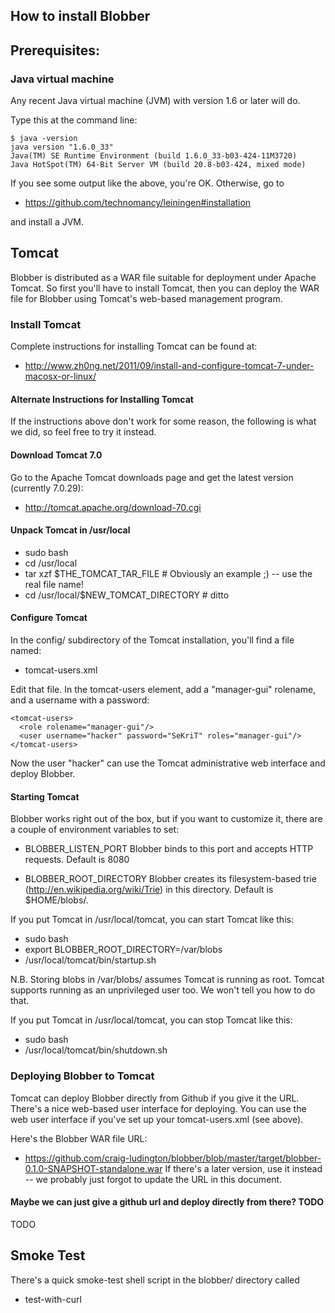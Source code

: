 
## How to install Blobber

## Prerequisites:

### Java virtual machine

Any recent Java virtual machine (JVM) with version 1.6 or later will do.

Type this at the command line:

    $ java -version
    java version "1.6.0_33"
    Java(TM) SE Runtime Environment (build 1.6.0_33-b03-424-11M3720)
    Java HotSpot(TM) 64-Bit Server VM (build 20.8-b03-424, mixed mode)

If you see some output like the above, you're OK.
Otherwise, go to 

* https://github.com/technomancy/leiningen#installation

and install a JVM.

## Tomcat

Blobber is distributed as a WAR file suitable for deployment under Apache Tomcat.
So first you'll have to install Tomcat, then you can deploy the WAR file for Blobber
using Tomcat's web-based management program.

### Install Tomcat

Complete instructions for installing Tomcat can be found at:

* http://www.zh0ng.net/2011/09/install-and-configure-tomcat-7-under-macosx-or-linux/

#### Alternate Instructions for Installing Tomcat
If the instructions above don't work for some reason, the following is what we did,
so feel free to try it instead.

#### Download Tomcat 7.0 
Go to the Apache Tomcat downloads page and get the latest version (currently 7.0.29):

* http://tomcat.apache.org/download-70.cgi

#### Unpack Tomcat in /usr/local
* sudo bash
* cd /usr/local
* tar xzf $THE_TOMCAT_TAR_FILE         # Obviously an example ;)  -- use the real file name!
* cd /usr/local/$NEW_TOMCAT_DIRECTORY  # ditto

#### Configure Tomcat
In the config/ subdirectory of the Tomcat installation, you'll find a file named:
* tomcat-users.xml

Edit that file.  In the tomcat-users element, add a "manager-gui" rolename, and a username with a password:

    <tomcat-users>
      <role rolename="manager-gui"/>
      <user username="hacker" password="SeKriT" roles="manager-gui"/>
    </tomcat-users>

Now the user "hacker" can use the Tomcat administrative web interface and deploy Blobber.

#### Starting Tomcat
Blobber works right out of the box, but if you want to customize it, there are a couple of 
environment variables to set:
* BLOBBER_LISTEN_PORT
Blobber binds to this port and accepts HTTP requests.
Default is 8080

* BLOBBER_ROOT_DIRECTORY
Blobber creates its filesystem-based trie (http://en.wikipedia.org/wiki/Trie) in this directory.
Default is $HOME/blobs/.

If you put Tomcat in /usr/local/tomcat, you can start Tomcat like this:
* sudo bash
* export BLOBBER_ROOT_DIRECTORY=/var/blobs 
* /usr/local/tomcat/bin/startup.sh

N.B. Storing blobs in /var/blobs/ assumes Tomcat is running as root.
Tomcat supports running as an unprivileged user too.  We won't tell you
how to do that.

If you put Tomcat in /usr/local/tomcat, you can stop Tomcat like this:
* sudo bash
* /usr/local/tomcat/bin/shutdown.sh

### Deploying Blobber to Tomcat

Tomcat can deploy Blobber directly from Github if you give it the URL.
There's a nice web-based user interface for deploying.  You can use the web user interface 
if you've set up your tomcat-users.xml (see above).

Here's the Blobber WAR file URL:
* https://github.com/craig-ludington/blobber/blob/master/target/blobber-0.1.0-SNAPSHOT-standalone.war
If there's a later version, use it instead -- we probably just forgot to update the URL in this document.

#### Maybe we can just give a github url and deploy directly from there?  TODO

TODO

## Smoke Test
There's a quick smoke-test shell script in the blobber/ directory called 
* test-with-curl

